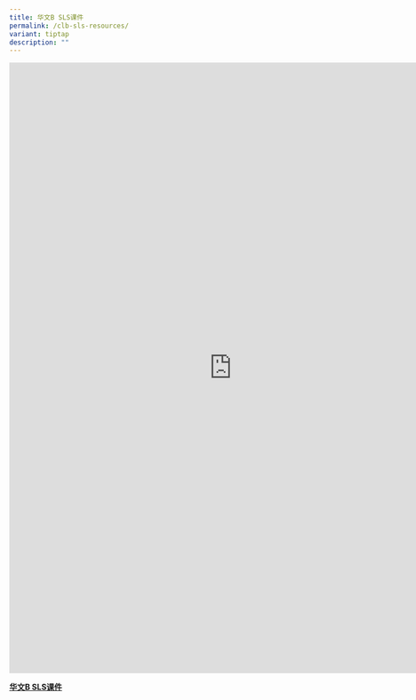```yaml
---
title: 华文B SLS课件
permalink: /clb-sls-resources/
variant: tiptap
description: ""
---
```

<div class="iframe-wrapper">
<iframe height="1100" width="800" allowfullscreen="true" frameborder="0" src="https://docs.google.com/spreadsheets/d/e/2PACX-1vTrBnTTr0eRwk__vlHgGOFGw-lH-k3kycDe0OheGdtFrPUy6aIay-I7I0NC-DP4L7VrumJXH3xRbYH6/pubhtml?gid=0&amp;chrome=false&amp;widget=false&amp;amp;headers=false"></iframe>
</div>
<p><strong><a href="https://docs.google.com/spreadsheets/d/e/2PACX-1vTrBnTTr0eRwk__vlHgGOFGw-lH-k3kycDe0OheGdtFrPUy6aIay-I7I0NC-DP4L7VrumJXH3xRbYH6/pub?output=pdf" rel="noopener nofollow" target="_blank">华文B SLS课件</a></strong>
</p>